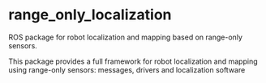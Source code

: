 # range_only_localization

ROS package for robot localization and mapping based on range-only sensors.

This package provides a full framework for robot localization and mapping using range-only sensors: messages, drivers and localization software





